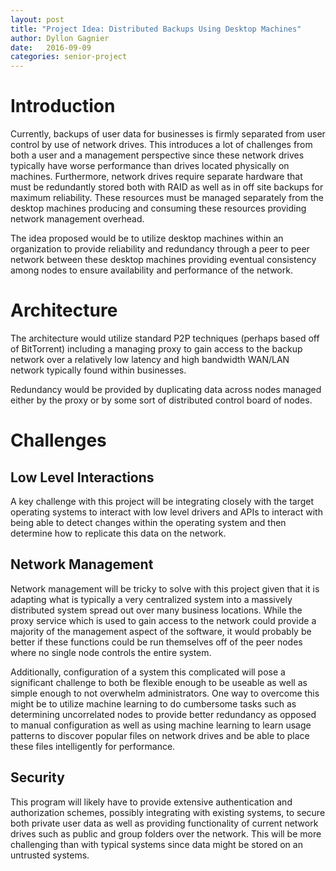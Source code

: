 ```yaml
---
layout: post
title: "Project Idea: Distributed Backups Using Desktop Machines"
author: Dyllon Gagnier
date:   2016-09-09
categories: senior-project
---
```

# Introduction

Currently, backups of user data for businesses is firmly separated from user control by use of network drives. This introduces a lot of challenges from both a user and a management perspective since these network drives typically have worse performance than drives located physically on machines. Furthermore, network drives require separate hardware that must be redundantly stored both with RAID as well as in off site backups for maximum reliability. These resources must be managed separately from the desktop machines producing and consuming these resources providing network management overhead.

The idea proposed would be to utilize desktop machines within an organization to provide reliability and redundancy through a peer to peer network between these desktop machines providing eventual consistency among nodes to ensure availability and performance of the network.

# Architecture

The architecture would utilize standard P2P techniques (perhaps based off of BitTorrent) including a managing proxy to gain access to the backup network over a relatively low latency and high bandwidth WAN/LAN network typically found within businesses.

Redundancy would be provided by duplicating data across nodes managed either by the proxy or by some sort of distributed control board of nodes.

# Challenges

## Low Level Interactions

A key challenge with this project will be integrating closely with the target operating systems to interact with low level drivers and APIs to interact with being able to detect changes within the operating system and then determine how to replicate this data on the network.

## Network Management

Network management will be tricky to solve with this project given that it is adapting what is typically a very centralized system into a massively distributed system spread out over many business locations. While the proxy service which is used to gain access to the network could provide a majority of the management aspect of the software, it would probably be better if these functions could be run themselves off of the peer nodes where no single node controls the entire system.

Additionally, configuration of a system this complicated will pose a significant challenge to both be flexible enough to be useable as well as simple enough to not overwhelm administrators. One way to overcome this might be to utilize machine learning to do cumbersome tasks such as determining uncorrelated nodes to provide better redundancy as opposed to manual configuration as well as using machine learning to learn usage patterns to discover popular files on network drives and be able to place these files intelligently for performance.

## Security

This program will likely have to provide extensive authentication and authorization schemes, possibly integrating with existing systems, to secure both private user data as well as providing functionality of current network drives such as public and group folders over the network. This will be more challenging than with typical systems since data might be stored on an untrusted systems.

